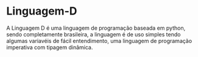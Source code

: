 # Linguagem-D
A Linguagem D é uma linguagem de programação baseada em python, sendo completamente brasileira, a linguagem é de uso simples tendo algumas variavéis de fácil entendimento, uma linguagem de programação imperativa com tipagem dinâmica.
